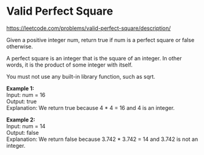 # Valid Perfect Square
https://leetcode.com/problems/valid-perfect-square/description/

Given a positive integer num, return true if num is a perfect square or false otherwise.

A perfect square is an integer that is the square of an integer. In other words, it is the product of some integer with itself.

You must not use any built-in library function, such as sqrt.

<b>Example 1:</b>\
Input: num = 16\
Output: true\
Explanation: We return true because 4 * 4 = 16 and 4 is an integer.

<b>Example 2:</b>\
Input: num = 14\
Output: false\
Explanation: We return false because 3.742 * 3.742 = 14 and 3.742 is not an integer.